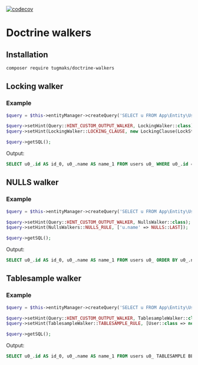 [![codecov](https://codecov.io/gh/tugmaks/doctrine-walkers/graph/badge.svg?token=4YXA0059QT)](https://codecov.io/gh/tugmaks/doctrine-walkers)
# Doctrine walkers

## Installation

```bash
composer require tugmaks/doctrine-walkers
```

## Locking walker
### Example
```php
$query = $this->entityManager->createQuery('SELECT u FROM App\Entity\User u WHERE id = 1');

$query->setHint(Query::HINT_CUSTOM_OUTPUT_WALKER, LockingWalker::class);
$query->setHint(LockingWalker::LOCKING_CLAUSE, new LockingClause(LockStrength::UPDATE, Option::SKIP_LOCKED));

$query->getSQL();
```
Output:
```sql
SELECT u0_.id AS id_0, u0_.name AS name_1 FROM users u0_ WHERE u0_.id = 1 FOR UPDATE SKIP LOCKED
```

## NULLS walker
### Example
```php
$query = $this->entityManager->createQuery('SELECT u FROM App\Entity\User u ORDER BY u.name DESC');

$query->setHint(Query::HINT_CUSTOM_OUTPUT_WALKER, NullsWalker::class);
$query->setHint(NullsWalkers::NULLS_RULE, ['u.name' => NULLS::LAST]);

$query->getSQL();
```
Output:
```sql
SELECT u0_.id AS id_0, u0_.name AS name_1 FROM users u0_ ORDER BY u0_.name DESC NULLS LAST
```

## Tablesample walker
### Example
```php
$query = $this->entityManager->createQuery('SELECT u FROM App\Entity\User u ORDER BY u.name DESC');

$query->setHint(Query::HINT_CUSTOM_OUTPUT_WALKER, TablesampleWalker::class);
$query->setHint(TablesampleWalker::TABLESAMPLE_RULE, [User::class => new Tablesample(TablesampleMethod::BERNOULLI, 0.1) ]);

$query->getSQL();
```
Output:
```sql
SELECT u0_.id AS id_0, u0_.name AS name_1 FROM users u0_ TABLESAMPLE BERNOULLI(0.1) ORDER BY u0_.name DESC
```